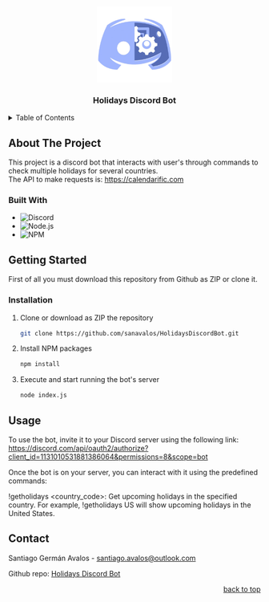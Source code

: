 <a id="readme-top"></a>

<br />
<div align="center">
  <img src="images/discord_bot.png" alt="Discord Bot" width="150" height="150">

  <h3 align="center">Holidays Discord Bot</h3>

</div>

<details>
  <summary>Table of Contents</summary>
  <ol>
    <li>
      <a href="#about-the-project">About The Project</a>
      <ul>
        <li><a href="#built-with">Built With</a></li>
      </ul>
    </li>
    <li>
      <a href="#getting-started">Getting Started</a>
      <ul>
        <li><a href="#installation">Installation</a></li>
      </ul>
    </li>
    <li><a href="#usage">Usage</a></li>
    <li><a href="#contact">Contact</a></li>
    <li><a href="#acknowledgments">Acknowledgments</a></li>
  </ol>
</details>

## About The Project

This project is a discord bot that interacts with user's through commands to check multiple holidays for several countries. <br/>
The API to make requests is: https://calendarific.com

### Built With
- ![Discord](https://img.shields.io/badge/Discord-7289DA?style=for-the-badge&logo=discord&logoColor=white)
- ![Node.js](https://img.shields.io/badge/Node.js-43853D?style=for-the-badge&logo=node.js&logoColor=white)
- ![NPM](https://img.shields.io/badge/NPM-%23000000.svg?style=for-the-badge&logo=npm&logoColor=white)

## Getting Started

First of all you must download this repository from Github as ZIP or clone it.

### Installation

1. Clone or download as ZIP the repository
   ```sh
   git clone https://github.com/sanavalos/HolidaysDiscordBot.git
   ```
2. Install NPM packages
   ```sh
   npm install
   ```
3. Execute and start running the bot's server
   ```sh
   node index.js
   ```


## Usage

To use the bot, invite it to your Discord server using the following link: https://discord.com/api/oauth2/authorize?client_id=1131010531881386064&permissions=8&scope=bot

Once the bot is on your server, you can interact with it using the predefined commands:

!getholidays <country_code>: Get upcoming holidays in the specified country. For example, !getholidays US will show upcoming holidays in the United States.

## Contact

Santiago Germán Avalos - santiago.avalos@outlook.com

Github repo: [Holidays Discord Bot](https://github.com/sanavalos/HolidaysDiscordBot)

<p align="right"><a href="#readme-top">back to top</a></p>
